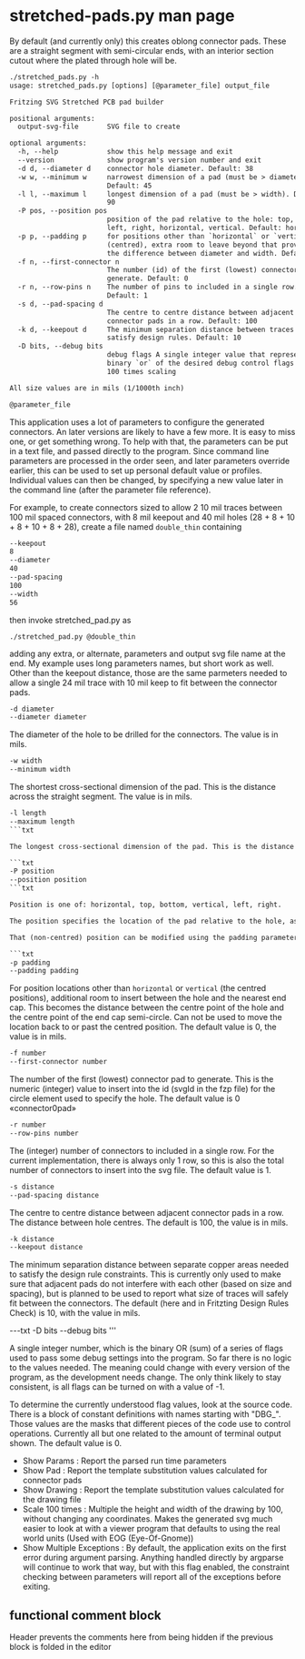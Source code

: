 <!-- cSpell:enable -->
# stretched-pads.py man page

<link href="css/github_override.css" rel="stylesheet"/>

By default (and currently only) this creates oblong connector pads. These are a straight segment with semi-circular ends, with an interior section cutout where the plated through hole will be.

```txt
./stretched_pads.py -h
usage: stretched_pads.py [options] [@parameter_file] output_file

Fritzing SVG Stretched PCB pad builder

positional arguments:
  output-svg-file       SVG file to create

optional arguments:
  -h, --help            show this help message and exit
  --version             show program's version number and exit
  -d d, --diameter d    connector hole diameter. Default: 38
  -w w, --minimum w     narrowest dimension of a pad (must be > diameter).
                        Default: 45
  -l l, --maximum l     longest dimension of a pad (must be > width). Default:
                        90
  -P pos, --position pos
                        position of the pad relative to the hole: top, bottom,
                        left, right, horizontal, vertical. Default: horizontal
  -p p, --padding p     for positions other than `horizontal` or `vertical`
                        (centred), extra room to leave beyond that provided by
                        the difference between diameter and width. Default: 0
  -f n, --first-connector n
                        The number (id) of the first (lowest) connector pad to
                        generate. Default: 0
  -r n, --row-pins n    The number of pins to included in a single row.
                        Default: 1
  -s d, --pad-spacing d
                        The centre to centre distance between adjacent
                        connector pads in a row. Default: 100
  -k d, --keepout d     The minimum separation distance between traces to
                        satisfy design rules. Default: 10
  -D bits, --debug bits
                        debug flags A single integer value that represents the
                        binary `or` of the desired debug control flags bit 0
                        100 times scaling

All size values are in mils (1/1000th inch)
```

```txt
@parameter_file
```

This application uses a lot of parameters to configure the generated connectors. An later versions are likely to have a few more. It is easy to miss one, or get something wrong. To help with that, the parameters can be put in a text file, and passed directly to the program. Since command line parameters are processed in the order seen, and later parameters override earlier, this can be used to set up personal default value or profiles. Individual values can then be changed, by specifying a new value later in the command line (after the parameter file reference).

For example, to create connectors sized to allow 2 10 mil traces between 100 mil spaced connectors, with 8 mil keepout and 40 mil holes (28 + 8 + 10 + 8 + 10 + 8 + 28), create a file named `double_thin` containing

```txt
--keepout
8
--diameter
40
--pad-spacing
100
--width
56
```

then invoke stretched_pad.py as

`./stretched_pad.py @double_thin`

adding any extra, or alternate, parameters and output svg file name at the end. My example uses long parameters names, but short work as well. Other than the keepout distance, those are the same parmeters needed to allow a single 24 mil trace with 10 mil keep to fit between the connector pads.

```txt
-d diameter
--diameter diameter
```

The diameter of the hole to be drilled for the connectors. The value is in mils.

```txt
-w width
--minimum width
```

The shortest cross-sectional dimension of the pad. This is the distance across the straight segment. The value is in mils.

```txt
-l length
--maximum length
```txt

The longest cross-sectional dimension of the pad. This is the distance along the straight segment, plus the semi-circular end caps. So this is the length of the straight segment plus the width of the straight segment. The width is the diameter of the end cap semi-circles, with a half circle at each end. The value is in mils.

```txt
-P position
--position position
```txt

Position is one of: horizontal, top, bottom, vertical, left, right.

The position specifies the location of the pad relative to the hole, as well as the adjacent connector orientation. horizontal, top and bottom positions will locate the connectors (on the first row) to the right of the previous connector, with the end caps above and below the circle. vertical, left and right positions will locate the connectors (on the first row) below (down from) the previous connector, with the end caps to the left and right of the circle. vertical and horizontal positions centre the end caps around the circle. The top, bottom, left, and right positions move the end cap on the specified side as far from the circle as possible, positioning the opposite end cap so that it's centre point is the same as the centre of the hole

That (non-centred) position can be modified using the padding parameter

```txt
-p padding
--padding padding
```

For position locations other than `horizontal` or `vertical` (the centred positions), additional room to insert between the hole and the nearest end cap. This becomes the distance between the centre point of the hole and the centre point of the end cap semi-circle. Can not be used to move the location back to or past the centred position.
The default value is 0, the value is in mils.

```txt
-f number
--first-connector number
```

The number of the first (lowest) connector pad to generate. This is the numeric (integer) value to insert into the id (svgId in the fzp file) for the circle element used to specify the hole. The default value is 0 «connector0pad»

```txt
-r number
--row-pins number
```

The (integer) number of connectors to included in a single row. For the current implementation, there is always only 1 row, so this is also the total number of connectors to insert into the svg file. The default value is 1.

```txt
-s distance
--pad-spacing distance
```

The centre to centre distance between adjacent connector pads in a row. The distance between hole centres. The default is 100, the value is in mils.

```txt
-k distance
--keepout distance
```

The minimum separation distance between separate copper areas needed to satisfy the design rule constraints. This is currently only used to make sure that adjacent pads do not interfere with each other (based on size and spacing), but is planned to be used to report what size of traces will safely fit between the connectors. The default (here and in Fritzting Design Rules Check) is 10, with the value in mils.

---txt
-D bits
--debug bits
'''

A single integer number, which is the binary OR (sum) of a series of flags used to pass some debug settings into the program. So far there is no logic to the values needed. The meaning could change with every version of the program, as the development needs change. The only think likely to stay consistent, is all flags can be turned on with a value of -1.

To determine the currently understood flag values, look at the source code. There is a block of constant definitions with names starting with "DBG_". Those values are the masks that different pieces of the code use to control operations. Currently all but one related to the amount of terminal output shown. The default value is 0.

* Show Params : Report the parsed run time parameters
* Show Pad : Report the template substitution values calculated for connector pads
* Show Drawing : Report the template substitution values calculated for the drawing file
* Scale 100 times : Multiple the height and width of the drawing by 100, without changing any coordinates. Makes the generated svg much easier to look at with a viewer program that defaults to using the real world units (Used with EOG (Eye-Of-Gnome))
* Show Multiple Exceptions : By default, the application exits on the first error during argument parsing. Anything handled directly by argparse will continue to work that way, but with this flag enabled, the constraint checking between parameters will report all of the exceptions before exiting.

<!--
* [Link](#link_link)
## <a name="link_link">⚓</a> Link
-->

## functional comment block

Header prevents the comments here from being hidden if the previous block is folded in the editor

<!-- cSpell:disable -->
<!-- cSpell:enable -->
<!--
# cSpell:disable
# cSpell:enable
cSpell:words
cSpell:ignore
cSpell:enableCompoundWords
-->
